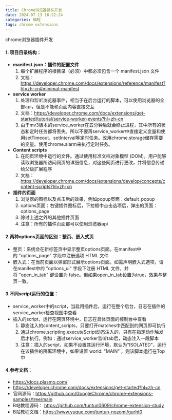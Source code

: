 ```yaml
---
title: Chrome浏览器插件开发
date: 2024-07-13 16:22:24
categories: 编程
tags: chrome extensions
---
```


chrome浏览器插件开发

#### 1. 项目目录结构：
* **manifest.json：插件的配置文件**
    1. 每个扩展程序的根目录（必须）中都必须包含一个 manifest.json 文件
    1. 文档：https://developer.chrome.com/docs/extensions/reference/manifest?hl=zh-cn#minimal-manifest
* **service worker**
    1. 处理和监听浏览器事件，相当于在后台运行的脚本，可以使用浏览器的全部api，但是不能和页面内容直接交互
    2. 文档：https://developer.chrome.com/docs/extensions/get-started/tutorial/service-worker-events?hl=zh-cn
    3. 由于mv3版本的service_worker在五分钟后就会终止进程，其中所有的状态和定时任务都将丢失。所以不要再service_worker中直接定义变量和使用setTimeout、setInterval等定时任务。改用chrome.storage储存需要的变量。使用chrome.alarm来执行定时任务。
* **Content scripts**
    1. 在网页环境中运行的文件。通过使用标准文档对象模型 (DOM)，用户能够读取浏览器所访问网页的详细信息，对这些网页进行更改，并将信息传递给父级扩展程序
    2. 文档：https://developer.chrome.com/docs/extensions/develop/concepts/content-scripts?hl=zh-cn
* **插件的页面**
    1. 浏览器的图标以及点击后的效果，例如popup页面：default_popup
    2. options页面：右键插件图标后，下拉框中点击选项后，弹出的页面：options_page
    3. 除过上述之外的其他插件页面
    4. 注意：所有的插件页面都可以使用浏览器api

#### 2.两种options页面的区别：整页、嵌入式页
* 整页：系统会在新标签页中显示整页options页面。在manifest中的 "options_page" 字段中注册选项 HTML 文件
* 嵌入式：在当前页面以弹窗形式展示options页面。如需声明嵌入式选项，请在manifest中的 "options_ui" 字段下注册 HTML 文件，并将 "open_in_tab" 键设置为 false。但如果open_in_tab设置为true，效果与整页一致。

#### 3.不同script运行的位置：
* service_worker中的script，当启用插件后，运行在整个后台，日志在插件的service_worker检查视图中查看
* 插入的script，运行在网页环境中，日志在具体页面的控制台中查看
    1. 静态注入的content_scripts，只要打开matches中匹配到的网页即可执行
    2. 通过chrome.scripting.executeScript动态注入的，只有在指定动作触发后才执行。例如：通过service_worker监听tab后，动态注入一段脚本
    3. 注意：插入的script，如果不设置其运行环境，默认为"ISOLATED"，运行在该插件的隔离环境中，如果设置 world: "MAIN” ，则该脚本运行在Top中

#### 4.参考文档：
* https://docs.plasmo.com/
* https://developer.chrome.com/docs/extensions/get-started?hl=zh-cn
* 官网源码：https://github.com/GoogleChrome/chrome-extensions-samples/tree/main 
* B站教程源码： https://github.com/tuntun0609/chrome-extension-study
* B站教程文档：https://www.yuque.com/tuntun-nozomi/gurht0
